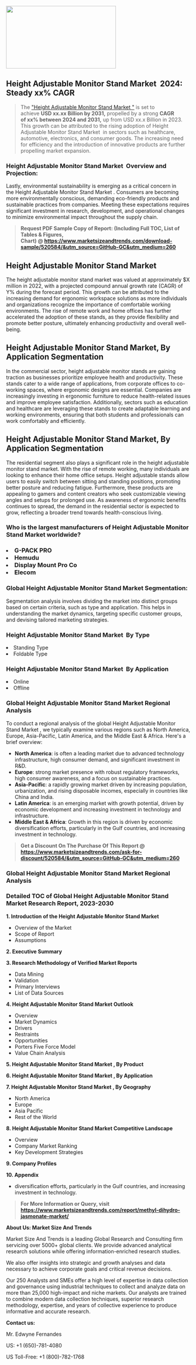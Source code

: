<p><img class="alignnone size-medium wp-image-20088" src="https://ffe5etoiles.com/wp-content/uploads/2024/12/MST1-300x171.png" alt="" width="300" height="171" /></p><h2 id="ember46" class="ember-view reader-text-block__heading-2">Height Adjustable Monitor Stand Market &nbsp;2024: Steady&nbsp;xx% CAGR</h2><blockquote id="ember47" class="ember-view reader-text-block__blockquote">The&nbsp;<a class="app-aware-link " href="https://www.marketsizeandtrends.com/download-sample/520584/&utm_source=GitHub-GC&utm_medium=260" target="_blank" data-test-app-aware-link="">"Height Adjustable Monitor Stand Market "</a>&nbsp;is set to achieve&nbsp;<strong>USD&nbsp;xx.xx&nbsp;Billion by 2031,</strong>&nbsp;propelled by a strong&nbsp;<strong>CAGR of&nbsp;xx% between 2024 and 2031,</strong>&nbsp;up from USD xx.x Billion in 2023. This growth can be attributed to the rising adoption of&nbsp;Height Adjustable Monitor Stand Market &nbsp;in sectors such as healthcare, automotive, electronics, and consumer goods. The increasing need for efficiency and the introduction of innovative products are further propelling market expansion.</blockquote><h3 id="ember48" class="ember-view reader-text-block__heading-3">Height Adjustable Monitor Stand Market &nbsp;Overview and Projection:</h3><p id="ember49" class="ember-view reader-text-block__paragraph">Lastly, environmental sustainability is emerging as a critical concern in the&nbsp;Height Adjustable Monitor Stand Market . Consumers are becoming more environmentally conscious, demanding eco-friendly products and sustainable practices from companies. Meeting these expectations requires significant investment in research, development, and operational changes to minimize environmental impact throughout the supply chain.</p><blockquote id="ember50" class="ember-view reader-text-block__blockquote"><strong>Request PDF Sample Copy of Report: (Including Full TOC, List of Tables &amp; Figures, Chart)&nbsp;@&nbsp;<strong><a href="https://www.marketsizeandtrends.com/download-sample/520584/&utm_source=GitHub-GC&utm_medium=260" target="_blank">https://www.marketsizeandtrends.com/download-sample/520584/&utm_source=GitHub-GC&utm_medium=260</a></strong></strong></blockquote><h3 class=""> <h2>Height Adjustable Monitor Stand Market</h2><p>The height adjustable monitor stand market was valued at approximately $X million in 2022, with a projected compound annual growth rate (CAGR) of Y% during the forecast period. This growth can be attributed to the increasing demand for ergonomic workspace solutions as more individuals and organizations recognize the importance of comfortable working environments. The rise of remote work and home offices has further accelerated the adoption of these stands, as they provide flexibility and promote better posture, ultimately enhancing productivity and overall well-being.</p><h2>Height Adjustable Monitor Stand Market, By Application Segmentation</h2><p>In the commercial sector, height adjustable monitor stands are gaining traction as businesses prioritize employee health and productivity. These stands cater to a wide range of applications, from corporate offices to co-working spaces, where ergonomic designs are essential. Companies are increasingly investing in ergonomic furniture to reduce health-related issues and improve employee satisfaction. Additionally, sectors such as education and healthcare are leveraging these stands to create adaptable learning and working environments, ensuring that both students and professionals can work comfortably and efficiently.</p><h2>Height Adjustable Monitor Stand Market, By Application Segmentation</h2><p>The residential segment also plays a significant role in the height adjustable monitor stand market. With the rise of remote working, many individuals are looking to enhance their home office setups. Height adjustable stands allow users to easily switch between sitting and standing positions, promoting better posture and reducing fatigue. Furthermore, these products are appealing to gamers and content creators who seek customizable viewing angles and setups for prolonged use. As awareness of ergonomic benefits continues to spread, the demand in the residential sector is expected to grow, reflecting a broader trend towards health-conscious living.</p></h3><h3 id="" class="">Who is the largest manufacturers of&nbsp;Height Adjustable Monitor Stand Market worldwide?</h3><h3 class=""></Li><Li>G-PACK PRO</Li><Li> Hemudu</Li><Li> Display Mount Pro Co</Li><Li> Elecom</h3><h3 id="ember53" class="ember-view reader-text-block__heading-3">Global&nbsp;Height Adjustable Monitor Stand Market Segmentation:</h3><p id="ember54" class="ember-view reader-text-block__paragraph">Segmentation analysis involves dividing the market into distinct groups based on certain criteria, such as type and application. This helps in understanding the market dynamics, targeting specific customer groups, and devising tailored marketing strategies.</p><h3 id="" class="">Height Adjustable Monitor Stand Market &nbsp;By Type</h3><p></Li><Li>Standing Type</Li><Li> Foldable Type</p><h3 id="" class="">Height Adjustable Monitor Stand Market &nbsp;By Application</h3><p class=""></Li><Li>Online</Li><Li> Offline</p><h3 id="ember62" class="ember-view reader-text-block__heading-3">Global Height Adjustable Monitor Stand Market Regional Analysis</h3><p id="ember63" class="ember-view reader-text-block__paragraph">To conduct a regional analysis of the global Height Adjustable Monitor Stand Market , we typically examine various regions such as North America, Europe, Asia-Pacific, Latin America, and the Middle East &amp; Africa. Here's a brief overview:</p><ul><li><strong>North America</strong>: is often a leading market due to advanced technology infrastructure, high consumer demand, and significant investment in R&amp;D.</li><li><strong>Europe</strong>: strong market presence with robust regulatory frameworks, high consumer awareness, and a focus on sustainable practices.</li><li><strong>Asia-Pacific</strong>: a rapidly growing market driven by increasing population, urbanization, and rising disposable incomes, especially in countries like China and India.</li><li><strong>Latin America</strong>: is an emerging market with growth potential, driven by economic development and increasing investment in technology and infrastructure.</li><li><strong>Middle East &amp; Africa</strong>: Growth in this region is driven by economic diversification efforts, particularly in the Gulf countries, and increasing investment in technology.</li></ul><blockquote id="ember61" class="ember-view reader-text-block__blockquote"><strong>Get a Discount On The Purchase Of This Report @ <strong><a href="https://html-cleaner.com/" target="">https://www.marketsizeandtrends.com/ask-for-discount/520584/&utm_source=GitHub-GC&utm_medium=260</a></strong></strong></blockquote><h3 id="ember62" class="ember-view reader-text-block__heading-3">Global Height Adjustable Monitor Stand Market Regional Analysis</h3><h3 id="" class="">Detailed TOC of Global Height Adjustable Monitor Stand Market Research Report, 2023-2030</h3><p id="" class=""><strong>1. Introduction of the Height Adjustable Monitor Stand Market </strong></p><ul><li>Overview of the Market</li><li>Scope of Report</li><li>Assumptions</li></ul><p id="" class=""><strong>2. Executive Summary</strong></p><p id="" class=""><strong>3. Research Methodology of Verified Market Reports</strong></p><ul><li>Data Mining</li><li>Validation</li><li>Primary Interviews</li><li>List of Data Sources</li></ul><p id="" class=""><strong>4. Height Adjustable Monitor Stand Market Outlook</strong></p><ul><li>Overview</li><li>Market Dynamics</li><li>Drivers</li><li>Restraints</li><li>Opportunities</li><li>Porters Five Force Model</li><li>Value Chain Analysis</li></ul><p id="" class=""><strong>5. Height Adjustable Monitor Stand Market , By Product</strong></p><p id="" class=""><strong>6. Height Adjustable Monitor Stand Market , By Application</strong></p><p id="" class=""><strong>7. Height Adjustable Monitor Stand Market , By Geography</strong></p><ul><li>North America</li><li>Europe</li><li>Asia Pacific</li><li>Rest of the World</li></ul><p id="" class=""><strong>8. Height Adjustable Monitor Stand Market Competitive Landscape</strong></p><ul><li>Overview</li><li>Company Market Ranking</li><li>Key Development Strategies</li></ul><p id="" class=""><strong>9. Company Profiles</strong></p><p id="" class=""><strong>10. Appendix</strong></p><ul><li>diversification efforts, particularly in the Gulf countries, and increasing investment in technology.</li></ul><blockquote id="ember65" class="ember-view reader-text-block__blockquote"><strong>For More Information or Query, visit <strong><strong><a href="https://html-cleaner.com/" target="">https://www.marketsizeandtrends.com/report/methyl-dihydro-jasmonate-market/</a></strong></strong></strong></blockquote><p id="" class=""><strong>About Us: Market Size And Trends</strong></p><p id="" class="">Market Size And Trends is a leading Global Research and Consulting firm servicing over 5000+ global clients. We provide advanced analytical research solutions while offering information-enriched research studies.</p><p id="" class="">We also offer insights into strategic and growth analyses and data necessary to achieve corporate goals and critical revenue decisions.</p><p id="" class="">Our 250 Analysts and SMEs offer a high level of expertise in data collection and governance using industrial techniques to collect and analyze data on more than 25,000 high-impact and niche markets. Our analysts are trained to combine modern data collection techniques, superior research methodology, expertise, and years of collective experience to produce informative and accurate research.</p><p id="" class=""><strong>Contact us:</strong></p><p id="" class="">Mr. Edwyne Fernandes</p><p id="" class="">US: +1 (650)-781-4080</p><p id="" class="">US Toll-Free: +1 (800)-782-1768</p>
